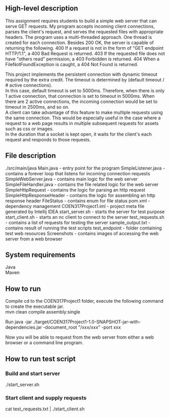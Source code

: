 ## High-level description 
This assignment requires students to build a simple web server that can serve GET requests.
My program accepts incoming client connections, parses the client's request, and serves the requested files with appropriate headers.
The program uses a multi-threaded approach. One thread is created for each connection.
Besides 200 OK, the server is capable of returning the following.
400
If a request is not in the form of "GET endpoint HTTP/1.1", a 400 Bad Request is returned.
403
If the requested file does not have "others read" permission, a 403 Forbidden is returned.
404
When a FileNotFoundException is caught, a 404 Not Found is returned.

This project implements the persistent connection with dynamic timeout required by the extra credit.
The timeout is determined by (default timeout / # active connections).   
In this case, default timeout is set to 5000ms. Therefore, when there is only 1 active connection, that connection is set to timeout in 5000ms. When there are 2 active connections, the incoming connection would be set to timeout in 2500ms, and so on.  
A client can take advantage of this feature to make multiple requests using the same connection. This would be especially useful in the case where a request to a web page results in multiple subsequent requests for assets such as css or images.  
In the duration that a socket is kept open, it waits for the client's each request and responds to those requests.

## File description 
./src/main/java
    Main.java - entry point for the program
    SimpleListener.java - contains a forever loop that listens for incoming connection requests
    SimpleWebServer.java - contains main logic for the web server
    SimpleFileHandler.java - contains the file related logic for the web server
    SimpleHttpRequest - contains the logic for parsing an http request
    SimpleHttpResponseHeader - contains the logic for assembling an http response header
    FileStatus - contains enum for file status
pom.xml - dependency management
COEN317Project1.iml - project meta file generated by Intellij IDEA
start_server.sh - starts the server for test purpose
start_client.sh - starts an nc client to connect to the server
test_requests.sh - contains a list of requests for testing the server
sample_output.txt - contains result of running the test scripts
test_endpoint - folder containing test web resources
Screenshots - contains images of accessing the web server from a web browser

## System requirements 
Java  
Maven 

## How to run 
Compile 
cd to the COEN317Project1 folder, execute the following command to create the executable jar.  
mvn clean compile assembly:single

Run 
java -jar ./target/COEN317Project1-1.0-SNAPSHOT-jar-with-dependencies.jar -document_root "/xxx/xxx" -port xxx 

Now you will be able to request from the web server from either a web browser or a command line program. 

## How to run test script 
### Build and start server 
./start_server.sh 

### Start client and supply requests 
cat test_requests.txt | ./start_client.sh 